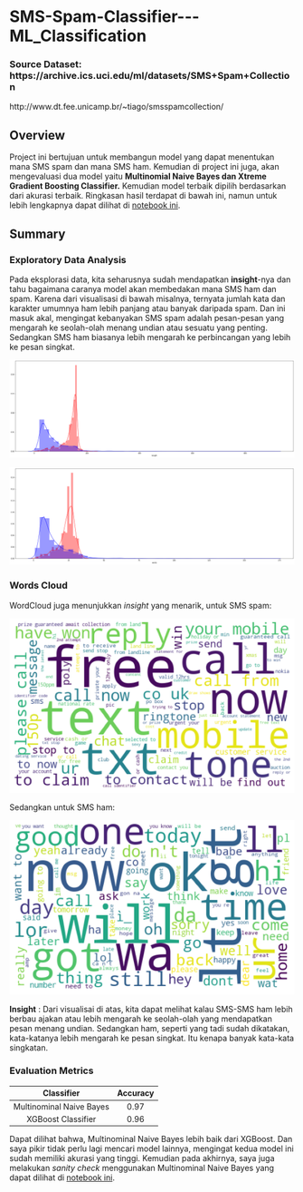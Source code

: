 <h1> SMS-Spam-Classifier---ML_Classification </h1>

<h3>Source Dataset: https://archive.ics.uci.edu/ml/datasets/SMS+Spam+Collection </h3>

<p>http://www.dt.fee.unicamp.br/~tiago/smsspamcollection/</p>

## Overview

Project ini bertujuan untuk membangun model yang dapat menentukan mana SMS spam dan mana SMS ham. Kemudian di project ini juga, akan mengevaluasi dua model yaitu <b>Multinomial Naive Bayes dan Xtreme Gradient Boosting Classifier.</b> Kemudian model terbaik dipilih berdasarkan dari akurasi terbaik. Ringkasan hasil terdapat di bawah ini, namun untuk lebih lengkapnya dapat dilihat di [notebook ini](https://github.com/Stev-create/SMS-Spam-Classifier---ML-Text-Classification/blob/master/SMS%20Spam%20Classifier.ipynb).


## Summary

### Exploratory Data Analysis

Pada eksplorasi data, kita seharusnya sudah mendapatkan <b>insight</b>-nya dan tahu bagaimana caranya model akan membedakan mana SMS ham dan spam. Karena dari visualisasi di bawah misalnya, ternyata jumlah kata dan karakter umumnya ham lebih panjang atau banyak daripada spam. Dan ini masuk akal, mengingat kebanyakan SMS spam adalah pesan-pesan yang mengarah ke seolah-olah menang undian atau sesuatu yang penting. Sedangkan SMS ham biasanya lebih mengarah ke perbincangan yang lebih ke pesan singkat. 

![GitHub Logo](/images/1.png)

![GitHub Logo](/images/2.png)

### Words Cloud

WordCloud juga menunjukkan <i>insight</i> yang menarik, untuk SMS spam:

![GitHub Logo](/images/3.png)

Sedangkan untuk SMS ham:

![GitHub Logo](/images/4.png)

<b>Insight</b> : Dari visualisai di atas, kita dapat melihat kalau SMS-SMS ham lebih berbau ajakan atau lebih mengarah ke seolah-olah yang mendapatkan pesan menang undian. Sedangkan ham, seperti yang tadi sudah dikatakan, kata-katanya lebih mengarah ke pesan singkat. Itu kenapa banyak kata-kata singkatan. 

### Evaluation Metrics

| Classifier  | Accuracy |
| :---: | :---: |
| Multinominal Naive Bayes  | 0.97  |
| XGBoost Classifier  | 0.96  |

Dapat dilihat bahwa, Multinominal Naive Bayes lebih baik dari XGBoost. Dan saya pikir tidak perlu lagi mencari model lainnya, mengingat kedua model ini sudah memiliki akurasi yang tinggi. Kemudian pada akhirnya, saya juga melakukan <i>sanity check</i> menggunakan Multinominal Naive Bayes yang dapat dilihat di [notebook ini](https://github.com/Stev-create/SMS-Spam-Classifier---ML-Text-Classification/blob/master/SMS%20Spam%20Classifier.ipynb).







